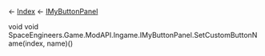 ← [Index](Api-Index) ← [IMyButtonPanel](SpaceEngineers.Game.ModAPI.Ingame.IMyButtonPanel)

void void SpaceEngineers.Game.ModAPI.Ingame.IMyButtonPanel.SetCustomButtonName(index, name)()